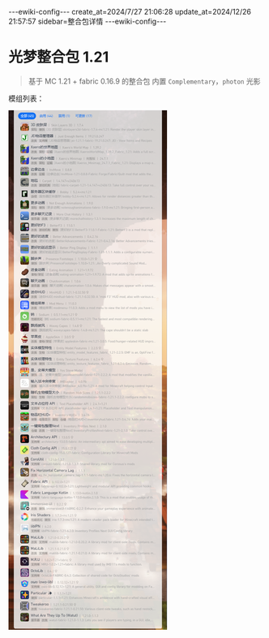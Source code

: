 ---ewiki-config---
create_at=2024/7/27 21:06:28
update_at=2024/12/26 21:57:57
sidebar=整合包详情
---ewiki-config---

# 光梦整合包 1.21
> 基于 MC 1.21 + fabric 0.16.9 的整合包
> 内置 `Complementary`，`photon` 光影

模组列表：

![img](../assets/mods.png)